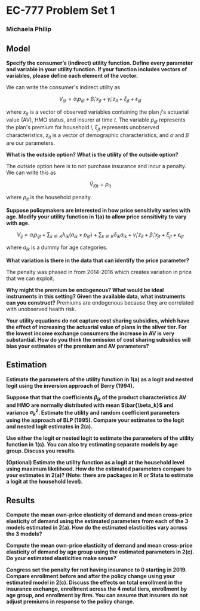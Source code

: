 # EC-777 Problem Set 1

### Michaela Philip

## Model
**Specify the consumer’s (indirect) utility function. Define every parameter and variable in your utility function. If your function includes vectors of variables, please define each element of the vector.**

 We can write the consumer's indirect utility as 

$$
V_{ijt} = \alpha_i p_{ijt} + \beta_i' x_{jt} + \gamma_i' z_{it} +\xi_{jt} + \epsilon_{ijt}
$$

where $x_{jt}$ is a vector of observed variables containing the plan $j$'s actuarial value (AV), HMO status, and insurer at time $t$. The variable $p_{ijt}$ represents the plan's premium for household $i$, $\xi_{jt}$ represents unobserved characteristics, $z_{it}$ is a vector of demographic characteristics, and $\alpha$ and $\beta$ are our parameters.

**What is the outside option? What is the utility of the outside option?**

The outside option here is to not purchase insurance and incur a penalty. We can write this as 

$$
\tilde{V}_{i0t} = \rho_{it}
$$

where $\rho_{it}$ is the household penalty.

**Suppose policymakers are interested in how price sensitivity varies with age. Modify your utility function in 1(a) to allow price sensitivity to vary with age.**
    

$$
V_{ij} = \alpha_i p_{ijt} + \sum_{k\in K} \lambda_{ik} (a_{ik} \times p_{ijt}) + \sum_{k \in K} \delta_{ik} a_{ik} + \gamma_i' z_{it} + \beta_i' x_{jt} + \xi_{jt} + \epsilon_{ijt}
$$

where $a_{ik}$ is a dummy for age categories.

**What variation is there in the data that can identify the price parameter?**

The penalty was phased in from 2014-2016 which creates variation in price that we can exploit.

**Why might the premium be endogenous? What would be ideal instruments in this setting? Given the available data, what instruments can you construct?**
Premiums are endogenous because they are correlated with unobserved health risk.

**Your utility equations do not capture cost sharing subsidies, which have the effect of increasing the actuarial value of plans in the silver tier. For the lowest income exchange consumers the increase in AV is very substantial. How do you think the omission of cost sharing subsidies will bias your estimates of the premium and AV parameters?**


## Estimation

**Estimate the parameters of the utility function in 1(a) as a logit and nested logit using the inversion approach of Berry (1994).**

**Suppose that that the coefficients $\beta_{ik}$ of the product characteristics AV and HMO are normally distributed with mean $\bar{\beta_k}$ and variance $\sigma_k^2$. Estimate the utility and random coefficient parameters using the approach of BLP (1995). Compare your estimates to the logit and nested logit estimates in 2(a).**

**Use either the logit or nested logit to estimate the parameters of the utility function in 1(c). You can also try estimating separate models by age group. Discuss you results.**

**(Optional) Estimate the utility function as a logit at the household level using maximum likelihood. How do the estimated parameters compare to your estimates in 2(a)? (Note: there are packages in R or Stata to estimate a logit at the household level).**
## Results

**Compute the mean own-price elasticity of demand and mean cross-price elasticity of demand using the estimated parameters from each of the 3 models estimated in 2(a). How do the estimated elasticities vary across the 3 models?**

**Compute the mean own-price elasticity of demand and mean cross-price elasticity of demand by age group using the estimated parameters in 2(c). Do your estimated elasticities make sense?**

**Congress set the penalty for not having insurance to 0 starting in 2019. Compare enrollment before and after the policy change using your estimated model in 2(c). Discuss the effects on total enrollment in the insurance exchange, enrollment across the 4 metal tiers, enrollment by age group, and enrollment by firm. You can assume that insurers do not adjust premiums in response to the policy change.**